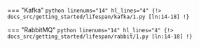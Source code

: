 === "Kafka"
    ```python linenums="14" hl_lines="4"
    {!> docs_src/getting_started/lifespan/kafka/1.py [ln:14-18] !}
    ```

=== "RabbitMQ"
    ```python linenums="14" hl_lines="4"
    {!> docs_src/getting_started/lifespan/rabbit/1.py [ln:14-18] !}
    ```